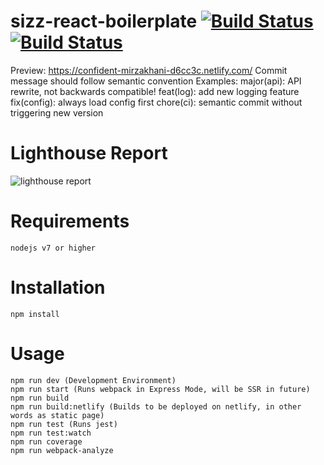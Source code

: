 # sizz-react-boilerplate [![Build Status](https://travis-ci.org/sizzlorox/sizz-react-boilerplate.svg?branch=master)](https://travis-ci.org/sizzlorox/React-Boilerplate) [![Build Status](https://img.shields.io/packagist/l/doctrine/orm.svg)](https://github.com/sizzlorox/sizz-react-boilerplate/blob/master/LICENSE) 
Preview: https://confident-mirzakhani-d6cc3c.netlify.com/
Commit message should follow semantic convention
Examples:
  major(api): API rewrite, not backwards compatible!
  feat(log): add new logging feature
  fix(config): always load config first
  chore(ci): semantic commit without triggering new version

# Lighthouse Report
![lighthouse report](https://i.imgur.com/Ia1bZdr.png)

# Requirements
```
nodejs v7 or higher
```

# Installation
```
npm install
```

# Usage
```
npm run dev (Development Environment)
npm run start (Runs webpack in Express Mode, will be SSR in future)
npm run build
npm run build:netlify (Builds to be deployed on netlify, in other words as static page)
npm run test (Runs jest)
npm run test:watch
npm run coverage
npm run webpack-analyze
```
